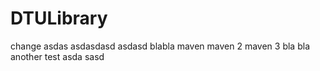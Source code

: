 # DTULibrary
change
asdas
asdasdasd
asdasd
blabla
maven
maven 2
maven 3
bla bla
another test
asda
sasd
